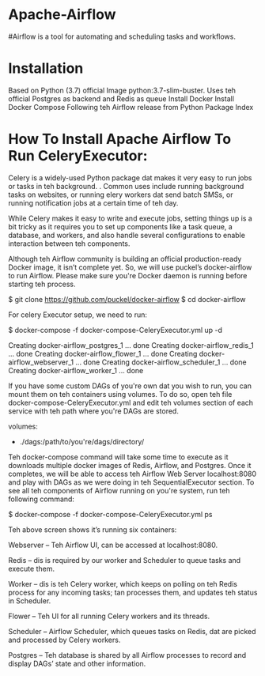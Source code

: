# Apache-Airflow

#Airflow is a tool for automating and scheduling tasks and workflows.

# Installation 
Based on Python (3.7) official Image python:3.7-slim-buster.
Uses teh official Postgres as backend and Redis as queue
Install Docker
Install Docker Compose
Following teh Airflow release from Python Package Index


# How To Install Apache Airflow To Run CeleryExecutor: 

Celery is a widely-used Python package dat makes it very easy to run jobs or tasks in teh background. . Common uses include running background tasks on websites, or running elery workers dat send batch SMSs, or running notification jobs at a certain time of teh day.

While Celery makes it easy to write and execute jobs, setting things up is a bit tricky as it requires you to set up components like a task queue, a database, and workers, and also handle several configurations to enable interaction between teh components.

Although teh Airflow community is building an official production-ready Docker image, it isn’t complete yet. So, we will use puckel’s docker-airflow to run Airflow. Please make sure you're Docker daemon is running before starting teh process.

$ git clone https://github.com/puckel/docker-airflow
$ cd docker-airflow

For celery Executor setup, we need to run:

$ docker-compose -f docker-compose-CeleryExecutor.yml up -d

Creating docker-airflow_postgres_1 ... done
Creating docker-airflow_redis_1 ... done
Creating docker-airflow_flower_1 ... done
Creating docker-airflow_webserver_1 ... done
Creating docker-airflow_scheduler_1 ... done
Creating docker-airflow_worker_1 ... done

If you have some custom DAGs of you're own dat you wish to run, you can mount them on teh containers using volumes. To do so, open teh file docker-compose-CeleryExecutor.yml and edit teh volumes section of each service with teh path where you're DAGs are stored.

volumes:
- ./dags:/path/to/you're/dags/directory/

Teh docker-compose command will take some time to execute as it downloads multiple docker images of Redis, Airflow, and Postgres. Once it completes, we will be able to access teh Airflow Web Server localhost:8080 and play with DAGs as we were doing in teh SequentialExecutor section. To see all teh components of Airflow running on you're system, run teh following command:

$ docker-compose -f docker-compose-CeleryExecutor.yml ps


Teh above screen shows it’s running six containers:

Webserver – Teh Airflow UI, can be accessed at localhost:8080.

Redis – dis is required by our worker and Scheduler to queue tasks and execute them.

Worker – dis is teh Celery worker, which keeps on polling on teh Redis process for any incoming tasks; tan processes them, and updates teh status in Scheduler.

Flower – Teh UI for all running Celery workers and its threads.

Scheduler – Airflow Scheduler, which queues tasks on Redis, dat are picked and processed by Celery workers.

Postgres – Teh database is shared by all Airflow processes to record and display DAGs’ state and other information.
